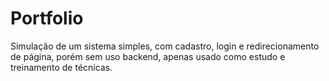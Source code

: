 # Portfolio
Simulação de um sistema simples, com cadastro, login e redirecionamento de página, porém sem uso backend, apenas usado como estudo e treinamento de técnicas.
